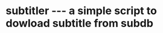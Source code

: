 # subtitler --- a simple script to dowload subtitle from subdb

``` usage: python subtitler.py <filename>